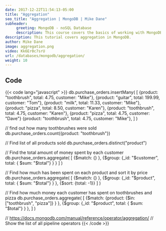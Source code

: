 ```yaml
---
date: 2017-12-22T11:54:13-05:00
title: "Aggregation"
seo_title: "Aggregation | MongoDB | Mike Dane"
subheader:
     greeting: MongoDB - noSQL Database
     description: This course covers the basics of working with MongoDB. Work your way through the videos and we'll teach you everything you need to know to interact with Mongo's flexible document database management system and create powerful document databases!
description: This tutorial covers aggregation in MongoDB.
author: Mike Dane
image: aggregation.png
video: Kk6Er0c7srU
url: /databases/mongodb/aggregation/
weight: 10
---
```


## Code

{{< code lang="javascript" >}}
db.purchase_orders.insertMany(
     [
          {product: "toothbrush", total: 4.75, customer: "Mike"},
          {product: "guitar", total: 199.99, customer: "Tom"},
          {product: "milk", total: 11.33, customer: "Mike"},
          {product: "pizza", total: 8.50, customer: "Karen"},
          {product: "toothbrush", total: 4.75, customer: "Karen"},
          {product: "pizza", total: 4.75, customer: "Dave"}
          {product: "toothbrush", total: 4.75, customer: "Mike"},
     ]
)

// find out how many toothbrushes were sold
db.purchase_orders.count({product: "toothbrush"})

// Find list of all products sold
db.purchase_orders.distinct("product")

// Find the total amount of money spent by each customer
db.purchase_orders.aggregate(
     [
          {$match: {} },
          {$group: {_id: "$customer", total: { $sum: "$total"} } }
     ]
)

// Find how much has been spent on each product and sort it by price
db.purchase_orders.aggregate(
     [
          {$match: {} },
          {$group: {_id: "$product", total: { $sum: "$total"} } },
          {$sort: {total: -1}}
     ]
)

// Find how much money each customer has spent on toothbrushes and pizza
db.purchase_orders.aggregate(
     [
          {$match: {product: {$in: ["toothbrush", "pizza"]} } },
          {$group: {_id: "$product", total: { $sum: "$total"} } },
     ]
)

// https://docs.mongodb.com/manual/reference/operator/aggregation/
// Show the list of all pipeline operators
{{< /code >}}

